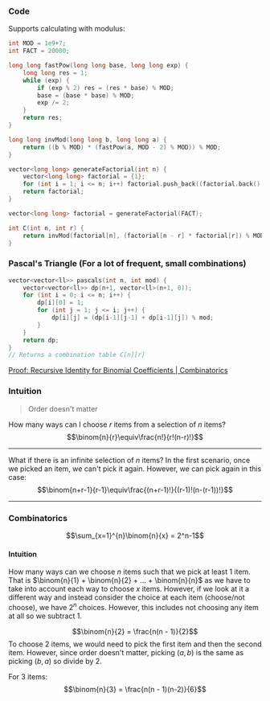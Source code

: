 ### Code
Supports calculating with modulus:
```cpp
int MOD = 1e9+7;
int FACT = 20000;

long long fastPow(long long base, long long exp) {
	long long res = 1;
	while (exp) {
		if (exp % 2) res = (res * base) % MOD;
		base = (base * base) % MOD;
		exp /= 2;
	}
	return res;
}

long long invMod(long long b, long long a) {
    return ((b % MOD) * (fastPow(a, MOD - 2) % MOD)) % MOD;
}

vector<long long> generateFactorial(int n) {
    vector<long long> factorial = {1};
    for (int i = 1; i <= n; i++) factorial.push_back((factorial.back() * i) % MOD);
    return factorial;
}

vector<long long> factorial = generateFactorial(FACT);

int C(int n, int r) {
    return invMod(factorial[n], (factorial[n - r] * factorial[r]) % MOD);
}
```

### Pascal's Triangle (For a lot of frequent, small combinations)
```cpp
vector<vector<ll>> pascals(int n, int mod) {
    vector<vector<ll>> dp(n+1, vector<ll>(n+1, 0));
    for (int i = 0; i <= n; i++) {
        dp[i][0] = 1;
        for (int j = 1; j <= i; j++) {
            dp[i][j] = (dp[i-1][j-1] + dp[i-1][j]) % mod;
        }
    }
    return dp;
}
// Returns a combination table C[n][r]
```
[Proof: Recursive Identity for Binomial Coefficients | Combinatorics](https://www.youtube.com/watch?v=PZ-3d7u_TU0)

### Intuition
> Order doesn't matter

How many ways can I choose $r$ items from a selection of $n$ items?
$$\binom{n}{r}\equiv\frac{n!}{r!(n-r)!}$$

---
What if there is an infinite selection of $n$ items? In the first scenario, once we picked an item, we can't pick it again. However, we can pick again in this case:
$$\binom{n+r-1}{r-1}\equiv\frac{(n+r-1)!}{(r-1)!(n-(r-1))!}$$

---

### Combinatorics
$$\sum_{x=1}^{n}\binom{n}{x} = 2^n-1$$
#### Intuition
How many ways can we choose $n$ items such that we pick at least 1 item. That is $\binom{n}{1} + \binom{n}{2} + ... + \binom{n}{n}$ as we have to take into account each way to choose $x$ items. However, if we look at it a different way and instead consider the choice at each item (choose/not choose), we have $2^n$ choices. However, this includes not choosing any item at all so we subtract 1.


$$\binom{n}{2} = \frac{n(n - 1)}{2}$$
To choose 2 items, we would need to pick the first item and then the second item. However, since order doesn't matter, picking $(a, b)$ is the same as picking $(b, a)$ so divide by 2.

For 3 items:
$$\binom{n}{3} = \frac{n(n - 1)(n-2)}{6}$$